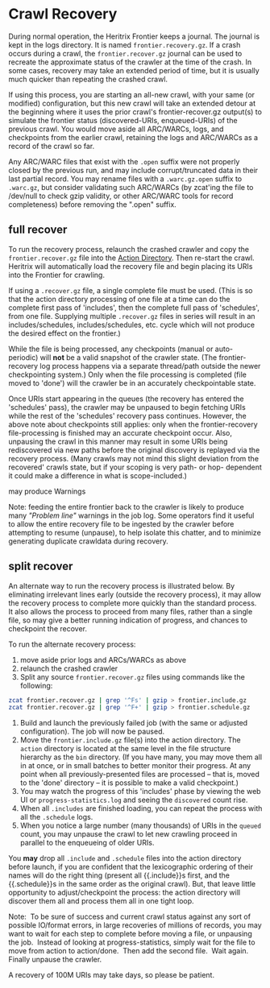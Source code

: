 # Crawl Recovery

During normal operation, the Heritrix Frontier keeps a journal. The
journal is kept in the logs directory. It is named
`frontier.recovery.gz`. If a crash occurs during a crawl, the
`frontier.recover.gz` journal can be used to recreate the approximate
status of the crawler at the time of the crash. In some cases, recovery
may take an extended period of time, but it is usually much quicker than
repeating the crashed crawl.

  

If using this process, you are starting an all-new crawl, with your same
(or modified) configuration, but this new crawl will take an extended
detour at the beginning where it uses the prior crawl's
frontier-recover.gz output(s) to simulate the frontier status
(discovered-URIs, enqueued-URIs) of the previous crawl. You would move
aside all ARC/WARCs, logs, and checkpoints from the earlier crawl,
retaining the logs and ARC/WARCs as a record of the crawl so far.

  

Any ARC/WARC files that exist with the `.open` suffix were not properly
closed by the previous run, and may include corrupt/truncated data in
their last partial record. You may rename files with a `.warc.gz.open`
suffix to `.warc.gz`, but consider validating such ARC/WARCs (by
zcat'ing the file to /dev/null to check gzip validity, or other ARC/WARC
tools for record completeness) before removing the ".open" suffix.

  

## full recover

  

To run the recovery process, relaunch the crashed crawler and copy the
`frontier.recover.gz` file into the [Action
Directory](Action%20Directory). Then re-start the crawl. Heritrix will
automatically load the recovery file and begin placing its URIs into the
Frontier for crawling.

  

If using a `.recover.gz` file, a single complete file must be used.
(This is so that the action directory processing of one file at a time
can do the complete first pass of 'includes', then the complete full
pass of 'schedules', from one file. Supplying multiple `.recover.gz`
files in series will result in an includes/schedules,
includes/schedules, etc. cycle which will not produce the desired effect
on the frontier.)

  

While the file is being processed, any checkpoints (manual or
auto-periodic) will **not** be a valid snapshot of the crawler state.
(The frontier-recovery log process happens via a separate thread/path
outside the newer checkpointing system.) Only when the file processing
is completed (file moved to 'done') will the crawler be in an accurately
checkpointable state.

  

Once URIs start appearing in the queues (the recovery has entered the
'schedules' pass), the crawler may be unpaused to begin fetching URIs
while the rest of the 'schedules' recovery pass continues. However, the
above note about checkpoints still applies: only when the
frontier-recovery file-processing is finished may an accurate checkpoint
occur. Also, unpausing the crawl in this manner may result in some URIs
being rediscovered via new paths before the original discovery is
replayed via the recovery process. (Many crawls may not mind this slight
deviation from the recovered' crawls state, but if your scoping is very
path- or hop- dependent it could make a difference in what is
scope-included.)

  

may produce Warnings

Note: feeding the entire frontier back to the crawler is likely to
produce many *"Problem line"* warnings in the job log. Some operators
find it useful to allow the entire recovery file to be ingested by the
crawler before attempting to resume (unpause), to help isolate this
chatter, and to minimize generating duplicate crawldata during recovery.

  

## split recover

  

An alternate way to run the recovery process is illustrated below. By
eliminating irrelevant lines early (outside the recovery process), it
may allow the recovery process to complete more quickly than the
standard process. It also allows the process to proceed from many files,
rather than a single file, so may give a better running indication of
progress, and chances to checkpoint the recover.

  

To run the alternate recovery process:

  

1.  move aside prior logs and ARCs/WARCs as above
2.  relaunch the crashed crawler
3.  Split any source `frontier.recover.gz` files using commands like the
    following:

  

``` bash
zcat frontier.recover.gz | grep '^Fs' | gzip > frontier.include.gz
zcat frontier.recover.gz | grep '^F+' | gzip > frontier.schedule.gz
```

  

1.  Build and launch the previously failed job (with the same or
    adjusted configuration). The job will now be paused.
2.  Move the `frontier.include.gz` file(s) into the action directory.
    The `action` directory is located at the same level in the file
    structure hierarchy as the `bin` directory. (If you have many, you
    may move them all in at once, or in small batches to better monitor
    their progress. At any point when all previously-presented files are
    processed – that is, moved to the 'done' directory – it is possible
    to make a valid checkpoint.)
3.  You may watch the progress of this 'includes' phase by viewing the
    web UI or `progress-statistics.log` and seeing the `discovered`
    count rise.
4.  When all `.includes` are finished loading, you can repeat the
    process with all the `.schedule` logs.
5.  When you notice a large number (many thousands) of URIs in the
    `queued` count, you may unpause the crawl to let new crawling
    proceed in parallel to the enqueueing of older URIs.

  

You **may** drop all `.include` and `.schedule` files into the action
directory before launch, if you are confident that the lexicographic
ordering of their names will do the right thing (present all
{{.include}}s first, and the {{.schedule}}s in the same order as the
original crawl). But, that leave little opportunity to adjust/checkpoint
the process: the action directory will discover them all and process
them all in one tight loop.

  

Note:  To be sure of success and current crawl status against any sort
of possible IO/format errors, in large recoveries of millions of
records, you may want to wait for each step to complete before moving a
file, or unpausing the job.  Instead of looking at progress-statistics,
simply wait for the file to move from action to action/done.  Then add
the second file.  Wait again.  Finally unpause the crawler. 

  

A recovery of 100M URIs may take days, so please be patient.

